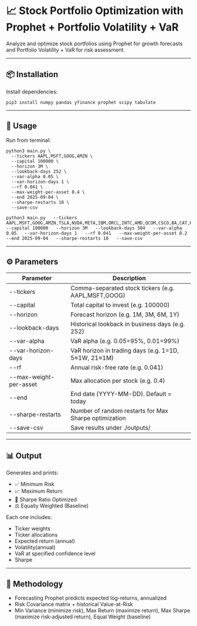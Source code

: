 # 📈 Stock Portfolio Optimization with Prophet + Portfolio Volatility + VaR

Analyze and optimize stock portfolios using Prophet for growth forecasts and Portfolio Volatility + VaR for risk assessment.

---

## 📦 Installation

Install dependencies:

    pip3 install numpy pandas yfinance prophet scipy tabulate

---

## 🚀 Usage

Run from terminal:

    python3 main.py \
      --tickers AAPL,MSFT,GOOG,AMZN \
      --capital 100000 \
      --horizon 3M \
      --lookback-days 252 \
      --var-alpha 0.05 \ 
      --var-horizon-days 1 \
      --rf 0.041 \ 
      --max-weight-per-asset 0.4 \ 
      --end 2025-09-04 \ 
      --sharpe-restarts 10 \ 
      --save-csv

    python3 main.py   --tickers AAPL,MSFT,GOOG,AMZN,TSLA,NVDA,META,IBM,ORCL,INTC,AMD,QCOM,CSCO,BA,CAT,KO,PEP,WMT,TGT,NKE   --capital 100000   --horizon 3M   --lookback-days 504   --var-alpha 0.05   --var-horizon-days 1   --rf 0.041   --max-weight-per-asset 0.2   --end 2025-09-04   --sharpe-restarts 10   --save-csv

---

## ⚙️ Parameters

Parameter              | Description
------------------     | -------------------------------------------
--tickers              | Comma-separated stock tickers (e.g. AAPL,MSFT,GOOG)
--capital              | Total capital to invest (e.g. 100000)
--horizon              | Forecast horizon (e.g. 1M, 3M, 6M, 1Y)
--lookback-days        | Historical lookback in business days (e.g. 252)
--var-alpha            | VaR alpha (e.g. 0.05=95%, 0.01=99%)
--var-horizon-days     | VaR horizon in trading days (e.g. 1=1D, 5≈1W, 21≈1M)
--rf                   | Annual risk-free rate (e.g. 0.041)
--max-weight-per-asset | Max allocation per stock (e.g. 0.4)
--end                  | End date (YYYY-MM-DD). Default = today
--sharpe-restarts      | Number of random restarts for Max Sharpe optimization
--save-csv             | Save results under ./outputs/

---

## 📊 Output

Generates and prints:

- ✅ Minimum Risk
- 📈 Maximum Return
- 🔁 Sharpe Ratio Optimized
- ⚖️ Equally Weighted (Baseline)

Each one includes:
- Ticker weights
- Ticker allocations
- Expected return (annual)
- Volatility(annual)
- VaR at specified confidence level
- Sharpe

---


## 🧠 Methodology

- Forecasting Prophet predicts expected log-returns, annualized
- Risk Covariance matrix + historical Value-at-Risk
- Min Variance (minimize risk), Max Return (maximize return), Max Sharpe (maximize risk-adjusted return), Equal Weight (baseline)

